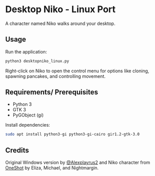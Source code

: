 # Desktop Niko - Linux Port

A character named Niko walks around your desktop.

## Usage

Run the application:
```bash
python3 desktopniko_linux.py
```

Right-click on Niko to open the control menu for options like cloning, spawning pancakes, and controlling movement.

## Requirements/ Prerequisites

- Python 3
- GTK 3
- PyGObject (gi)

Install dependencies:
```bash
sudo apt install python3-gi python3-gi-cairo gir1.2-gtk-3.0
```

## Credits

Original Windows version by [@Alexplayrus2](https://github.com/Alexplayrus2/desktopniko) and Niko character from [OneShot](https://store.steampowered.com/app/420530/OneShot/) by Eliza, Michael, and Nightmargin.
